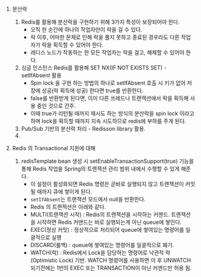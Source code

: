 1. 분산락
   1. Redis를 활용해 분산락을 구현하기 위해 3가지 특성이 보장되어야 한다.
      - 오직 한 순간에 하나의 작업자만이 락을 걸 수 있다.
      - 락 이후, 어떠한 문제로 인해 락을 풀지 못하고 종료된 경우라도 다른 작업자가 락을 획득할 수 있어야 한다.
      - 레디스 노드가 작동하는 한 모든 작업자는 락을 걸고, 해체할 수 있어야 한다.
   2. 싱글 인스턴스 Redis를 활용해 SET NX(IF NOT EXISTS SET) - setIfAbsent 활용
      - Spin lock 을 구현 하는 방법의 하나로 setIfAbsent 호출 시 키가 없어 저장에 성공(락 획득에 성공) 한다면 true를 반환한다.
      - false를 반환받게 된다면, 이미 다른 쓰레드나 트랜잭션에서 락을 획득해 사용 중인 것으로 간주.
      - 이때 true가 리턴될 때까지 재시도 하는 방식의 분산락을 spin lock 이라고 하며 lock을 획득할 때까지 지속 시도하므로 redis에 부하를 주게 된다.
   3. Pub/Sub 기반의 분산락 처리 - Redisson library 활용.
   4. 

2. Redis 의 Transactional 지원에 대해
   1. redisTemplate bean 생성 시 setEnableTransactionSupport(true) 기능을 통해 Redis 작업을 Spring의 트랜잭션 관리 범위 내에서 수행할 수 있게 해준다.
      - 이 설정이 활성화되면 Redis 명령은 곧바로 실행되지 않고 트랜잭션이 커밋될 때까지 큐에 쌓이게 된다.
      - `setIfAbsent`는 트랜잭션 모드에서 null을 반환한다.
      - Redis 의 트랜잭션은 아래와 같다.
      - MULTI(트랜잭션 시작) : Redis의 트랜잭션을 시작하는 커맨드. 트랜잭션을 시작하면 Redis 커맨드는 바로 실행되는게 아닌 queue에 쌓인다.
      - EXEC(정상 커밋) : 정상적으로 처리되어 queue에 쌓여있는 명령어를 일괄적으로 실행
      - DISCARD(롤백) : queue에 쌓여있는 명령어를 일괄적으로 폐기.
      - WATCH(락) : Redis에서 Lock을 담당하는 명령어로 낙관적 락(Optimistic Lock) 기반.
        WATCH 명령어를 사용하면 이 후 UNWATCH 되기전에는 1번의 EXEC 또는 TRANSACTION이 아닌 커맨드만 허용 됨.

